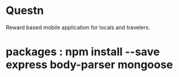 # Questn
Reward based mobile application for locals and travelers.
# packages  : npm install --save express body-parser mongoose
